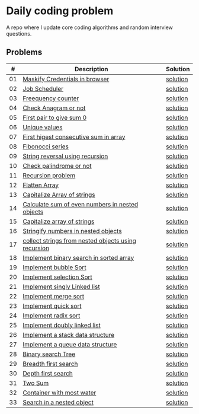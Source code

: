 # Daily coding problem

A repo where I update core coding algorithms and random interview questions.

## Problems

| #   | Description                                                        | Solution                               |
| --- | ------------------------------------------------------------------ | -------------------------------------- |
| 01  | [Maskify Credentials in browser](problems/01)                      | [solution](problems/01/solution_01.js) |
| 02  | [Job Scheduler](problems/02)                                       | [solution](problems/02/solution_02.js) |
| 03  | [Freequency counter](problems/03)                                  | [solution](problems/03/solution_03.js) |
| 04  | [Check Anagram or not](problems/04)                                | [solution](problems/04/solution_04.js) |
| 05  | [First pair to give sum 0](problems/05)                            | [solution](problems/05/solution_05.js) |
| 06  | [Unique values](problems/06)                                       | [solution](problems/06/solution_06.js) |
| 07  | [First higest consecutive sum in array](problems/07)               | [solution](problems/07/solution_07.js) |
| 08  | [Fibonocci series](problems/08)                                    | [solution](problems/08/solution_08.js) |
| 09  | [String reversal using recursion](problems/09)                     | [solution](problems/09/solution_09.js) |
| 10  | [Check palindrome or not](problems/10)                             | [solution](problems/10/solution_10.js) |
| 11  | [Recursion problem](problems/11)                                   | [solution](problems/11/solution_11.js) |
| 12  | [Flatten Array](problems/12)                                       | [solution](problems/12/solution_12.js) |
| 13  | [Capitalize Array of strings](problems/13)                         | [solution](problems/13/solution_13.js) |
| 14  | [Calculate sum of even numbers in nested objects](problems/14)     | [solution](problems/14/solution_14.js) |
| 15  | [Capitalize array of strings](problems/15)                         | [solution](problems/15/solution_15.js) |
| 16  | [Stringify numbers in nested objects](problems/16)                 | [solution](problems/16/solution_16.js) |
| 17  | [collect strings from nested objects using recursion](problems/17) | [solution](problems/17/solution_17.js) |
| 18  | [Implement binary search in sorted array](problems/18)             | [solution](problems/18/solution_18.js) |
| 19  | [Implement bubble Sort](problems/19)                               | [solution](problems/19/solution_19.js) |
| 20  | [Implement selection Sort](problems/20)                            | [solution](problems/20/solution_20.js) |
| 21  | [Implement singly Linked list ](problems/21)                       | [solution](problems/21/solution_21.js) |
| 22  | [Implement merge sort ](problems/22)                               | [solution](problems/22/solution_22.js) |
| 23  | [Implement quick sort ](problems/23)                               | [solution](problems/23/solution_23.js) |
| 24  | [Implement radix sort ](problems/24)                               | [solution](problems/24/solution_24.js) |
| 25  | [Implement doubly linked list](problems/25)                        | [solution](problems/25/solution_25.js) |
| 26  | [Implement a stack data structure](problems/26)                    | [solution](problems/26/solution_26.js) |
| 27  | [Implement a queue data structure](problems/27)                    | [solution](problems/27/solution_27.js) |
| 28  | [Binary search Tree](problems/28)                                  | [solution](problems/28/solution_28.js) |
| 29  | [Breadth first search](problems/29)                                | [solution](problems/29/solution_29.js) |
| 30  | [Depth first search](problems/30)                                  | [solution](problems/30/solution_30.js) |
| 31  | [Two Sum](problems/31)                                             | [solution](problems/31/solution_31.js) |
| 32  | [Container with most water](problems/32)                           | [solution](problems/32/solution_32.js) |
| 33  | [Search in a nested object](problems/33)                           | [solution](problems/33/solution_33.js) |
